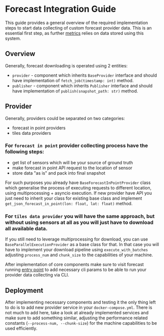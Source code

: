 # Forecast Integration Guide

This guide provides a general overview of the required implementation steps to start data collecting of custom forecast provider data. This is an essential first step, as further [metrics](docs/integration/metrics.md) relies on data stored using this system.

## Overview

Generally, forecast downloading is operated using 2 entities:

- `provider` - component which inherits `BaseProvider` interface and should have implementation of `fetch_job(timestamp: int)` method.
- `publisher` - component which inherits `Publisher` interface and should have implementation of `publish(snapshot_path: str)` method.

## Provider

Generally, providers could be separated on two categories:

- forecast in point providers
- tiles data providers


### For `forecast in point` provider collecting process have the following steps:

- get list of sensors which will be your source of ground truth
- make forecast in point API request to the location of sensor
- store data "as is" and pack into final snapshot

For such purposes you already have `BaseForecastInPointProvider` class which generalise the process of executing requests to different location, using multiprocessing + asyncio execution. If new provider have API you just need to inherit your class for existing base class and implement `get_json_forecast_in_point(lon: float, lat: float)` method.

### For `tiles data provider` you will have the same approach, but without using sensors at all as you will just have to download all available data.

If you still need to leverage multiprocessing for download, you can use `BaseParallelExecutionProvider` as a base class for that. In that case you will have to implement your download pipeline using `execute_with_batches` adjusting `process_num` and `chunk_size` to the capabilities of your machine.

After implementation of core components make sure to visit forecast running [entry point](tools/forecast/__main__.py) to add necessary cli params to be able to run your provider data collecting via CLI.

## Deployment

After implementing necessary components and testing it the only thing left to do is to add new provider service in your `docker-compose.yml`. There is not much to add here, take a look at already implemented services and make sure to add something similar, adjusting the performance related constants (`--process-num, --chunk-size`) for the machine capabilities to be used efficiently.